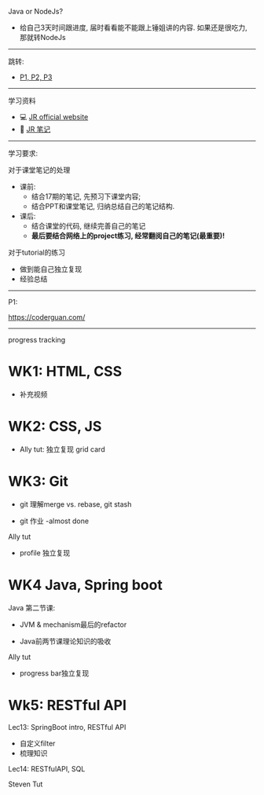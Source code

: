 Java or NodeJs?
- 给自己3天时间跟进度, 届时看看能不能跟上锤姐讲的内容. 如果还是很吃力, 那就转NodeJs



---

跳转:

+ [P1, P2, P3](./JR_Projects/JR_projects.md)

---
学习资料
+ :computer: [JR official website](https://learn.jiangren.com.au/my-study/program/63293cf52734a87ca079a6d5)
+ :book: [JR 笔记](https://github.com/australiaitgroup/full-stack-bootcamp-wiki)

---

学习要求:

对于课堂笔记的处理
+ 课前: 
  + 结合17期的笔记, 先预习下课堂内容; 
  + 结合PPT和课堂笔记, 归纳总结自己的笔记结构.
+ 课后: 
  + 结合课堂的代码, 继续完善自己的笔记
  + **最后要结合网络上的project练习, 经常翻阅自己的笔记(最重要)!**

对于tutorial的练习
+ 做到能自己独立复现 
+ 经验总结
  
---

P1: 

https://coderguan.com/

---

progress tracking
# WK1: HTML, CSS
+ 补充视频

# WK2: CSS, JS
+ Ally tut: 独立复现 grid card

# WK3: Git
+ git 理解merge vs. rebase, git stash

+ git 作业  -almost done

  

Ally tut

+ profile 独立复现

# WK4 Java, Spring boot
Java 第二节课:

+ JVM & mechanism最后的refactor

+ Java前两节课理论知识的吸收

Ally tut

+ progress bar独立复现

# Wk5: RESTful API

Lec13: SpringBoot intro, RESTful API

+ 自定义filter
+ 梳理知识

Lec14: RESTfulAPI, SQL

Steven Tut





